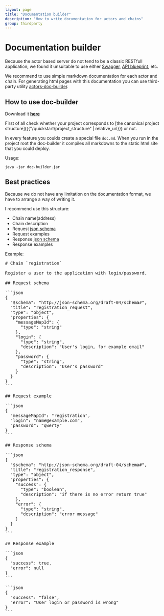 ```yaml
---
layout: page
title: "Documentation builder"
description: "How to write documentation for actors and chains"
group: thirdparty
---
```


# Documentation builder

Because the actor based server do not tend to be a classic RESTfull application, we found it unsuitable to use either [Swagger](https://swagger.io/), [API blueprint](https://apiblueprint.org/), etc.

We recommend to use simple markdown documentation for each actor and chain. For generating html pages with this documentation you can use third-party utility [actors-doc-builder](https://github.com/7bits/doc_builder).

## How to use doc-builder

Download it **[here](https://github.com/7bits/doc_builder/releases)**

First of all check whether your project corresponds to [the canonical project structure]({{"/quickstart/project_structure" | relative_url}}) or not.

In every feature you coulds create a special file `doc.md`. When you run in the project root the doc-builder it compiles all markdowns to the static html site that you could deploy.

Usage:

```console
java -jar doc-builder.jar
```

## Best practices

Because we do not have any limitation on the documentation format, we have to arrange a way of writing it.

I recommend use this structure:

- Chain name(address)
- Chain description
- Request [json schema](http://json-schema.org/)
- Request examples
- Response [json schema](http://json-schema.org/)
- Response examples

Example:

<pre>
# Chain `registration`

Register a user to the application with login/password.

## Request schema

```json
{
  "$schema": "http://json-schema.org/draft-04/schema#",
  "title": "registration_request",
  "type": "object",
  "properties": {
    "messageMapId": {
      "type": "string"
    },
    "login": {
      "type": "string",
      "description": "User's login, for example email"
    },
    "password": {
      "type": "string",
      "description": "User's password"
    }
  }
}
```

## Request example

```json
{
  "messageMapId": "registration",
  "login": "name@example.com",
  "password": "qwerty"
}
```

## Response schema

```json
{
  "$schema": "http://json-schema.org/draft-04/schema#",
  "title": "registration_response",
  "type": "object",
  "properties": {
    "success": {
      "type": "boolean",
      "description": "if there is no error return true"
    },
    "error": {
      "type": "string",
      "description": "error message"
    }
  }
}
```

## Response example

```json
{
  "success": true,
  "error": null
}
```

```json
{
  "success": "false",
  "error": "User login or password is wrong"
}
```

</pre>
